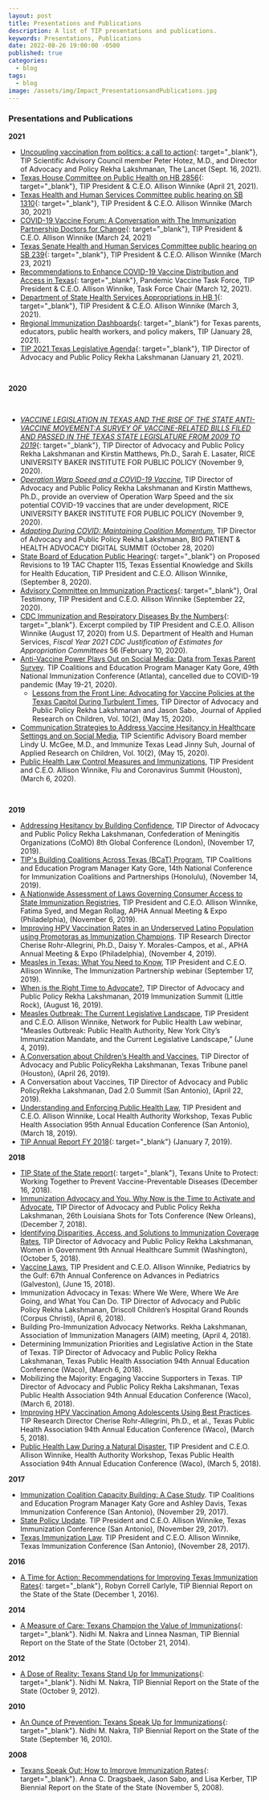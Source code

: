 ```yaml
---
layout: post
title: Presentations and Publications
description: A list of TIP presentations and publications.
keywords: Presentations, Publications
date: 2022-08-26 19:00:00 -0500
published: true
categories:
  - blog
tags:
  - blog
image: /assets/img/Impact_PresentationsandPublications.jpg
---
```

### Presentations and Publications

**2021**

* [Uncoupling vaccination from politics: a call to action](https://www.thelancet.com/journals/lancet/article/PIIS0140-6736&#40;21&#41;02099-7/fulltext){: target="_blank"}, TIP Scientific Advisory Council member Peter Hotez, M.D., and Director of Advocacy and Policy Rekha Lakshmanan, The Lancet (Sept. 16, 2021).
* [Texas House Committee on Public Health on HB 2856](https://immunizeusa.org/media/web_app_images/forms/Winnike_Oral%20Testimony_House%20PH%20Cmte_20210419.pdf){: target="_blank"}, TIP President & C.E.O. Allison Winnike (April 21, 2021).
* [Texas Health and Human Services Committee public hearing on SB 1310](https://immunizeusa.org/media/web_app_images/forms/Winnike_Oral%20Testimony_Senate%20HHS%20Cmte_SB1310.pdf){: target="_blank"}, TIP President & C.E.O. Allison Winnike (March 30, 2021)
* [COVID-19 Vaccine Forum: A Conversation with The Immunization Partnership Doctors for Change](https://immunizeusa.org/media/web_app_images/forms/Winnike_DFC_COVID-19%20Vaccines_20210324.pdf){: target="_blank"}, TIP President & C.E.O. Allison Winnike (March 24, 2021)
* [Texas Senate Health and Human Services Committee public hearing on SB 239](https://immunizeusa.org/media/web_app_images/forms/Winnike_Oral%20Testimony_Senate%20HHS%20Cmte_20210322_A6THRbG.pdf){: target="_blank"}, TIP President & C.E.O. Allison Winnike (March 23, 2021)
* [Recommendations to Enhance COVID-19 Vaccine Distribution and Access in Texas](https://immunizeusa.org/media/web_app_images/forms/Pandemic%20Vaccine%20Task%20Force%20Recommendations_20210312.pdf){: target="_blank"}, Pandemic Vaccine Task Force, TIP President & C.E.O. Allison Winnike, Task Force Chair (March 12, 2021).
* [Department of State Health Services Appropriations in HB 1](https://immunizeusa.org/media/web_app_images/forms/Winnike_Written%20Testimony_Approps%20Art%20II%20SubCmte_20210301-signed.pdf){: target="_blank"}, TIP President & C.E.O. Allison Winnike (March 3, 2021).&nbsp;
* [Regional Immunization Dashboards](https://immunizeusa.org/media/web_app_images/forms/Dashboards_COMBINED_2020_Sx2Zuly.pdf){: target="_blank"}&nbsp;for Texas parents, educators, public health workers, and policy makers, TIP (January 28, 2021).
* [TIP 2021 Texas Legislative Agenda](https://immunizeusa.org/media/web_app_images/forms/Leg%20One%20Pager_RL%20info_20201213.pdf){: target="_blank"}, TIP Director of Advocacy and Public Policy Rekha Lakshmanan (January 21, 2021).

&nbsp;

**2020**

&nbsp;

* [*VACCINE LEGISLATION IN TEXAS AND THE RISE OF THE STATE ANTI-VACCINE MOVEMENT:A SURVEY OF VACCINE-RELATED BILLS FILED AND PASSED IN THE TEXAS STATE LEGISLATURE FROM 2009 TO 2019*](https://immunizeusa.org/media/web_app_images/forms/Vaccine%20Legislation%20in%20Texas%20and%20the%20Rise%20of%20the%20State%20Anti-Vaccine%20Movement.pdf){: target="_blank"}, TIP Director of Advocacy and Public Policy Rekha Lakshmanan and Kirstin Matthews, Ph.D., Sarah E. Lasater, RICE UNIVERSITY BAKER INSTITUTE FOR PUBLIC POLICY (November 9, 2020).
* [*Operation Warp Speed and a COVID-19 Vaccine*](https://www.bakerinstitute.org/research/operation-warp-speed-developing-covid-19-vaccine/), TIP Director of Advocacy and Public Policy Rekha Lakshmanan and Kirstin Matthews, Ph.D., provide an overview of Operation Warp Speed and the six potential COVID-19 vaccines that are under development, RICE UNIVERSITY BAKER INSTITUTE FOR PUBLIC POLICY (November 9, 2020).
* [*Adapting During COVID: Maintaining Coalition Momentum*](https://www.bio.org/events/bio-patient-health-advocacy-summit/live-blog), TIP Director of Advocacy and Public Policy Rekha Lakshmanan, BIO PATIENT & HEALTH ADVOCACY DIGITAL SUMMIT (October 28, 2020)&nbsp;
* [State Board of Education Public Hearing](https://immunizeusa.org/media/web_app_images/forms/SBOE_20200907.pdf){: target="_blank"}&nbsp;on Proposed Revisions to 19 TAC Chapter 115, Texas Essential Knowledge and Skills for Health Education, TIP President and C.E.O. Allison Winnike, (September 8, 2020).
* [Advisory Committee on Immunization Practices](https://immunizeusa.org/media/web_app_images/forms/ACIP_20200922.pdf){: target="_blank"}, Oral Testimony, TIP President and C.E.O. Allison Winnike (September 22, 2020).
* [CDC Immunization and Respiratory Diseases By the Numbers](https://immunizeusa.org/media/web_app_images/forms/CDC%20Immunizations%20by%20the%20Numbers_20200817.pdf){: target="_blank"}. Excerpt compiled by TIP President and C.E.O. Allison Winnike (August 17, 2020) from U.S. Department of Health and Human Services,&nbsp;*Fiscal Year 2021 CDC Justification of Estimates for Appropriation Committees*&nbsp;56 (February 10, 2020).
* [Anti-Vaccine Power Plays Out on Social Media: Data from Texas Parent Survey](https://www.nic-2020.com/event/5d4e3d98-4803-4d2c-a66c-fee58e10bf86/summary). TIP Coalitions and Education Program Manager Katy Gore, 49th National Immunization Conference (Atlanta), cancelled due to COVID-19 pandemic (May 19-21, 2020).
  * [Lessons from the Front Line: Advocating for Vaccine Policies at the Texas Capitol During Turbulent Times](https://digitalcommons.library.tmc.edu/childrenatrisk/vol10/iss2/6/), TIP Director of Advocacy and Public Policy Rekha Lakshmanan and Jason Sabo, Journal of Applied Research on Children, Vol. 10(2), (May 15, 2020).
* [Communication Strategies to Address Vaccine Hesitancy in Healthcare Settings and on Social Media](https://digitalcommons.library.tmc.edu/childrenatrisk/vol10/iss2/7/), TIP Scientific Advisory Board member Lindy U. McGee, M.D., and Immunize Texas Lead Jinny Suh, Journal of Applied Research on Children, Vol. 10(2), (May 15, 2020).
* [Public Health Law Control Measures and Immunizations](https://immunizeusa.org/static/custom/img/resources/MAR6_2020_Coronavirus%20Flu_Winnike.pdf), TIP President and C.E.O. Allison Winnike, Flu and Coronavirus Summit (Houston), (March 6, 2020).

&nbsp;

**2019**

* [Addressing Hesitancy by Building Confidence](https://www.comomeningitis.org/post/como-s-global-conference-2019-15-years-of-como), TIP Director of Advocacy and Public Policy Rekha Lakshmanan, Confederation of Meningitis Organizations (CoMO) 8th Global Conference (London), (November 17, 2019).
* [TIP's Building Coalitions Across Texas (BCaT) Program](http://immunizeusa.org/static/custom/img/resources/NOV14_2019_BCaT_NCICPoster_Gore.pdf), TIP Coalitions and Education Program Manager Katy Gore, 14th National Conference for Immunization Coalitions and Partnerships (Honolulu), (November 14, 2019).
* [A Nationwide Assessment of Laws Governing Consumer Access to State Immunization Registries](http://immunizeusa.org/static/custom/img/resources/NOV2_2019_A%20Nationwide%20Assessment%20of%20Laws_Winnike.pdf), TIP President and C.E.O. Allison Winnike, Fatima Syed, and Megan Rollag, APHA Annual Meeting & Expo (Philadelphia), (November 6, 2019).
* [Improving HPV Vaccination Rates in an Underserved Latino Population using Promotoras as Immunization Champions](http://immunizeusa.org/static/custom/img/resources/NOV2_2019Improving%20HPV%20Rates_Cherise.pdf). TIP Research Director Cherise Rohr-Allegrini, Ph.D., Daisy Y. Morales-Campos, et al., APHA Annual Meeting & Expo (Philadelphia), (November 4, 2019).
* [Measles in Texas: What You Need to Know](http://immunizeusa.org/static/custom/img/resources/SEP17_2019_Measles%20in%20Texas_Winnike.pdf), TIP President and C.E.O. Allison Winnike, The Immunization Partnership webinar (September 17, 2019).
* [When is the Right Time to Advocate?](https://www.immunizear.org/2019-immunization-summit), TIP Director of Advocacy and Public Policy Rekha Lakshmanan, 2019 Immunization Summit (Little Rock), (August 16, 2019).
* [Measles Outbreak: The Current Legislative Landscape](http://immunizeusa.org/static/custom/img/resources/JUNE4_2019_Measles%20Outbreak_Winnike.pdf), TIP President and C.E.O. Allison Winnike, Network for Public Health Law webinar, “Measles Outbreak: Public Health Authority, New York City’s Immunization Mandate, and the Current Legislative Landscape,” (June 4, 2019).
* [A Conversation about Children’s Health and Vaccines](https://www.texastribune.org/2019/04/26/video-childrens-health-vaccines/), TIP Director of Advocacy and Public PolicyRekha Lakshmanan, Texas Tribune panel (Houston), (April 26, 2019).
* A Conversation about Vaccines, TIP Director of Advocacy and Public PolicyRekha Lakshmanan, Dad 2.0 Summit (San Antonio), (April 22, 2019).
* [Understanding and Enforcing Public Health Law](https://immunizeusa.org/static/custom/img/resources/MAR18_2019_Public%20Health%20Law_Winnike.pdf), TIP President and C.E.O. Allison Winnike, Local Health Authority Workshop, Texas Public Health Association 95th Annual Education Conference (San Antonio), (March 18, 2019).
* [TIP Annual Report FY 2018](https://immunizeusa.org/media/web_app_images/forms/TIP%20Annual%20Report%20FY%202018.pdf){: target="_blank"}&nbsp;(January 7, 2019).

**2018**

* [TIP State of the State report](https://immunizeusa.org/media/web_app_images/forms/State%20of%20the%20State_2018.pdf){: target="_blank"}, Texans Unite to Protect: Working Together to Prevent Vaccine-Preventable Diseases (December 16, 2018).
* [Immunization Advocacy and You. Why Now is the Time to Activate and Advocate](https://shotsfortots.com/conference/), TIP Director of Advocacy and Public Policy Rekha Lakshmanan, 26th Louisiana Shots for Tots Conference (New Orleans), (December 7, 2018).
* [Identifying Disparities, Access, and Solutions to Immunization Coverage Rates](https://www.womeningovernment.org/sites/default/files/documents/WIG%20at%20Work%20August%202018.pdf), TIP Director of Advocacy and Public Policy Rekha Lakshmanan, Women in Government 9th Annual Healthcare Summit (Washington), (October 5, 2018).
* [Vaccine Laws](http://immunizeusa.org/static/custom/img/resources/JUNE15_2018_Vaccine%20Laws_Winnike.pdf), TIP President and C.E.O. Allison Winnike, Pediatrics by the Gulf: 67th Annual Conference on Advances in Pediatrics (Galveston), (June 15, 2018).
* Immunization Advocacy in Texas: Where We Were, Where We Are Going, and What You Can Do. TIP Director of Advocacy and Public Policy Rekha Lakshmanan, Driscoll Children’s Hospital Grand Rounds (Corpus Christi), (April 6, 2018).
* Building Pro-Immunization Advocacy Networks. Rekha Lakshmanan, Association of Immunization Managers (AIM) meeting, (April 4, 2018).
* Determining Immunization Priorities and Legislative Action in the State of Texas. TIP Director of Advocacy and Public Policy Rekha Lakshmanan, Texas Public Health Association 94th Annual Education Conference (Waco), (March 6, 2018).
* Mobilizing the Majority: Engaging Vaccine Supporters in Texas. TIP Director of Advocacy and Public Policy Rekha Lakshmanan, Texas Public Health Association 94th Annual Education Conference (Waco), (March 6, 2018).
* [Improving HPV Vaccination Among Adolescents Using Best Practices](https://immunizeusa.org/static/custom/img/resources/FEB_2018_Improving%20HPV_Cherise.pdf). TIP Research Director Cherise Rohr-Allegrini, Ph.D., et al., Texas Public Health Association 94th Annual Education Conference (Waco), (March 5, 2018).
* [Public Health Law During a Natural Disaster.](https://immunizeusa.org/static/custom/img/resources/MAR5_2018_Public%20Health%20Law%20%20in%20a%20Disaster_Winnike.pdf)&nbsp;TIP President and C.E.O. Allison Winnike, Health Authority Workshop, Texas Public Health Association 94th Annual Education Conference (Waco), (March 5, 2018).

**2017**

* [Immunization Coalition Capacity Building: A Case Study](https://immunizeusa.org/static/custom/img/resources/2017_Immunization%20Coalition%20Capacity%20Building_Gore.pdf). TIP Coalitions and Education Program Manager Katy Gore and Ashley Davis, Texas Immunization Conference (San Antonio), (November 29, 2017).
* [State Policy Update](https://immunizeusa.org/static/custom/img/resources/Winnike-State-Policy-11292017.pdf). TIP President and C.E.O. Allison Winnike, Texas Immunization Conference (San Antonio), (November 29, 2017).
* [Texas Immunization Law](https://immunizeusa.org/static/custom/img/resources/Winnike-Texas-Immunization-Law-11282017.pdf). TIP President and C.E.O. Allison Winnike, Texas Immunization Conference (San Antonio), (November 28, 2017).

**2016**

* [A Time for Action: Recommendations for Improving Texas Immunization Rates](https://immunizeusa.org/media/web_app_images/forms/A%20Time%20for%20Action_20161201.pdf){: target="_blank"}, Robyn Correll Carlyle, TIP Biennial Report on the State of the State (December 1, 2016).

**2014**

* [A Measure of Care: Texans Champion the Value of Immunizations](https://immunizeusa.org/media/web_app_images/forms/A%20Measure%20of%20Care_20141021.pdf){: target="_blank"}. Nidhi M. Nakra and Linnea Nasman, TIP Biennial Report on the State of the State (October 21, 2014).

**2012**

* [A Dose of Reality: Texans Stand Up for Immunizations](https://immunizeusa.org/media/web_app_images/forms/A%20Dose%20of%20Reality_20121009.pdf){: target="_blank"}. Nidhi M. Nakra, TIP Biennial Report on the State of the State (October 9, 2012).

**2010**

* [An Ounce of Prevention: Texans Speak Up for Immunizations](https://immunizeusa.org/media/web_app_images/forms/An%20Ounce%20of%20Prevention_20100916.pdf){: target="_blank"}. Nidhi M. Nakra, TIP Biennial Report on the State of the State (September 16, 2010).

**2008**

* [Texans Speak Out: How to Improve Immunization Rates](https://immunizeusa.org/media/web_app_images/forms/Texans%20Speak%20Out_20081105.pdf){: target="_blank"}. Anna C. Dragsbaek, Jason Sabo, and Lisa Kerber, TIP Biennial Report on the State of the State (November 5, 2008).

&nbsp;

&nbsp;